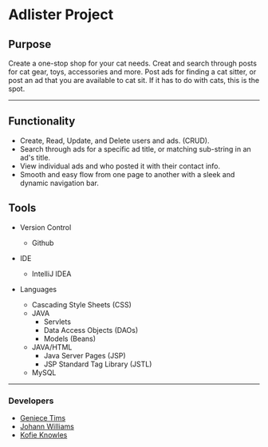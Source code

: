 # Adlister Project

## Purpose
Create a one-stop shop for your cat needs. Creat and search through posts for cat gear, toys, accessories and more. Post ads for finding a cat sitter, or post an ad that you are available to cat sit. If it has to do with cats, this is the spot.

---
## Functionality
- Create, Read, Update, and Delete users and ads. (CRUD).
- Search through ads for a specific ad title, or matching sub-string in an ad's title.
- View individual ads and who posted it with their contact info.
- Smooth and easy flow from one page to another with a sleek and dynamic navigation bar.

## Tools
- Version Control
  - Github

- IDE
  - IntelliJ IDEA

- Languages
  - Cascading Style Sheets (CSS)
  - JAVA
    - Servlets
    - Data Access Objects (DAOs)
    - Models (Beans)
  - JAVA/HTML
    - Java Server Pages (JSP) 
    - JSP Standard Tag Library (JSTL)
  - MySQL

--- 

### Developers
- [Geniece Tims][1]
- [Johann Williams][2]
- [Kofie Knowles][3]

[1]: "https://www.linkedin.com/in/timsgenc/"
[2]: "https://www.linkedin.com/in/johannwilliams/"
[3]: "https://www.linkedin.com/in/kofie-knowles/"
